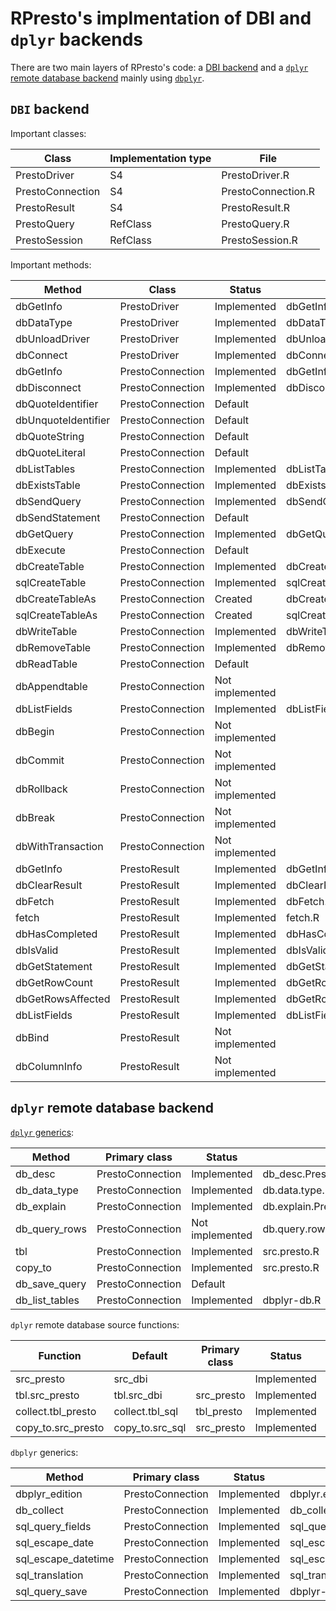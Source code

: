 # RPresto's implmentation of DBI and `dplyr` backends

There are two main layers of RPresto's code: a
[DBI backend](https://dbi.r-dbi.org/) and a
[`dplyr` remote database backend](https://dbplyr.tidyverse.org/articles/new-backend.html)
mainly using [`dbplyr`](https://dbplyr.tidyverse.org/).

## `DBI` backend

Important classes:

| Class | Implementation type | File |
| ----- | ------------------- | ---- |
| PrestoDriver| S4 | PrestoDriver.R |
| PrestoConnection | S4 | PrestoConnection.R |
| PrestoResult | S4 | PrestoResult.R |
| PrestoQuery | RefClass | PrestoQuery.R |
| PrestoSession | RefClass | PrestoSession.R |

Important methods:

| Method | Class | Status | File |
| ------ | ----- | ------ | ---- |
| dbGetInfo | PrestoDriver | Implemented | dbGetInfo.R |
| dbDataType | PrestoDriver | Implemented | dbDataType.R |
| dbUnloadDriver | PrestoDriver | Implemented | dbUnloadDriver.R |
| dbConnect | PrestoDriver | Implemented | dbConnect.R |
| dbGetInfo | PrestoConnection | Implemented | dbGetInfo.R |
| dbDisconnect | PrestoConnection | Implemented | dbDisconnect.R |
| dbQuoteIdentifier | PrestoConnection | Default | |
| dbUnquoteIdentifier | PrestoConnection | Default | |
| dbQuoteString | PrestoConnection | Default | |
| dbQuoteLiteral | PrestoConnection | Default | |
| dbListTables | PrestoConnection | Implemented | dbListTables.R |
| dbExistsTable | PrestoConnection | Implemented | dbExistsTable.R |
| dbSendQuery | PrestoConnection | Implemented | dbSendQuery.R |
| dbSendStatement | PrestoConnection | Default | |
| dbGetQuery | PrestoConnection | Implemented | dbGetQuery.R |
| dbExecute | PrestoConnection | Default | |
| dbCreateTable | PrestoConnection | Implemented | dbCreateTable.R |
| sqlCreateTable | PrestoConnection | Implemented | sqlCreateTable.R |
| dbCreateTableAs | PrestoConnection | Created | dbCreateTableAs.R |
| sqlCreateTableAs | PrestoConnection | Created | sqlCreateTableAs.R |
| dbWriteTable | PrestoConnection | Implemented | dbWriteTable.R |
| dbRemoveTable | PrestoConnection | Implemented | dbRemoveTable.R |
| dbReadTable | PrestoConnection | Default | |
| dbAppendtable | PrestoConnection | Not implemented | |
| dbListFields | PrestoConnection | Implemented | dbListFields.R |
| dbBegin | PrestoConnection | Not implemented | |
| dbCommit | PrestoConnection | Not implemented | |
| dbRollback | PrestoConnection | Not implemented | |
| dbBreak | PrestoConnection | Not implemented | |
| dbWithTransaction | PrestoConnection | Not implemented | |
| dbGetInfo | PrestoResult | Implemented | dbGetInfo.R |
| dbClearResult | PrestoResult | Implemented | dbClearResult.R |
| dbFetch | PrestoResult | Implemented | dbFetch.R |
| fetch | PrestoResult | Implemented | fetch.R |
| dbHasCompleted | PrestoResult | Implemented | dbHasCompleted.R |
| dbIsValid | PrestoResult | Implemented | dbIsValid.R |
| dbGetStatement | PrestoResult | Implemented | dbGetStatement.R |
| dbGetRowCount | PrestoResult | Implemented | dbGetRowCount.R |
| dbGetRowsAffected | PrestoResult | Implemented | dbGetRowsAffected.R |
| dbListFields | PrestoResult | Implemented | dbListFields.R |
| dbBind | PrestoResult | Not implemented | |
| dbColumnInfo | PrestoResult | Not implemented | |

## `dplyr` remote database backend

[`dplyr` generics][1]:

| Method | Primary class | Status | File |
| ------ | ------------- | ------ | ---- |
| db_desc | PrestoConnection | Implemented | db_desc.PrestoConnection.R |
| db_data_type | PrestoConnection | Implemented | db.data.type.PrestoConnection.R |
| db_explain | PrestoConnection | Implemented | db.explain.PrestoConnection.R |
| db_query_rows | PrestoConnection | Not implemented | db.query.rows.PrestoConnection.R |
| tbl | PrestoConnection | Implemented | src.presto.R |
| copy_to | PrestoConnection | Implemented | src.presto.R |
| db_save_query | PrestoConnection | Default | |
| db_list_tables | PrestoConnection | Implemented | dbplyr-db.R |

`dplyr` remote database source functions:

| Function | Default | Primary class | Status | File |
| -------- | ----------- | ------------- | ------ | ---- |
| src_presto | src_dbi | | Implemented | src.presto.R |
| tbl.src_presto | tbl.src_dbi | src_presto | Implemented | src.presto.R |
| collect.tbl_presto | collect.tbl_sql | tbl_presto | Implemented | tbl.src.presto.R |
| copy_to.src_presto | copy_to.src_sql | src_presto | Implemented | src.presto.R |

`dbplyr` generics:

| Method | Primary class | Status | File |
| ------ | ------------- | ------ | ---- |
| dbplyr_edition | PrestoConnection | Implemented | dbplyr.edition.PrestoConnection.R |
| db_collect | PrestoConnection | Implemented | db_collect.R |
| sql_query_fields | PrestoConnection | Implemented | sql_query_fields.R |
| sql_escape_date | PrestoConnection | Implemented | sql_escape_date.R |
| sql_escape_datetime | PrestoConnection | Implemented | sql_escape_datetime.R |
| sql_translation | PrestoConnection | Implemented | sql_translation.R |
| sql_query_save | PrestoConnection | Implemented | dbplyr-sql.R |

[1]: https://dplyr.tidyverse.org/reference/backend_dbplyr.html
